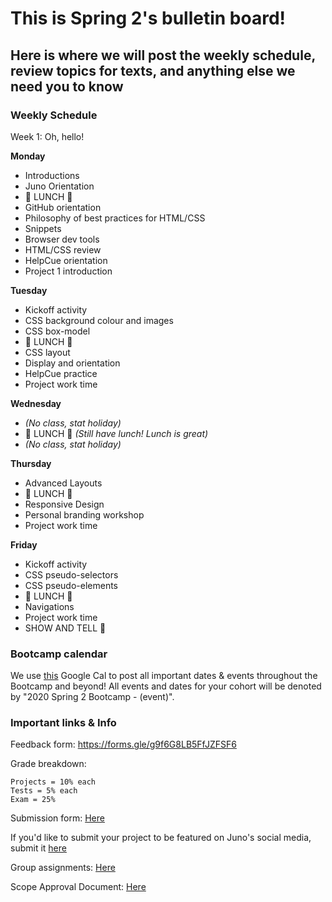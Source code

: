 # This is Spring 2's bulletin board!

## Here is where we will post the weekly schedule, review topics for texts, and anything else we need you to know


<!-- ### Daily Schedule

_ALL TIMES ARE ESTIMATES FOR YOUR CONVIENICE AND AWARENESS AND ARE SUBJECT TO CHANGE_

We would like you to have a detailed a schedule to refer to now that we are online. However, we need to be super flexible with timing to allow for lessons to be extra juicy when YOU want them to be. **Never worry** if the real life timing isn't matching this estimate. We will adjust as needed and make sure the content gets covered and that you get the time you need for projects.  -->


### Weekly Schedule

Week 1: Oh, hello!

**Monday**

* Introductions
* Juno Orientation
* 🍴 LUNCH 🍴
* GitHub orientation
* Philosophy of best practices for HTML/CSS
* Snippets
* Browser dev tools
* HTML/CSS review
* HelpCue orientation
* Project 1 introduction


**Tuesday**

* Kickoff activity
* CSS background colour and images
* CSS box-model
* 🍴 LUNCH 🍴
* CSS layout
* Display and orientation
* HelpCue practice
* Project work time

**Wednesday**

* _(No class, stat holiday)_
* 🍴 LUNCH 🍴 _(Still have lunch! Lunch is great)_
* _(No class, stat holiday)_

**Thursday**

* Advanced Layouts
* 🍴 LUNCH 🍴
* Responsive Design
* Personal branding workshop
* Project work time


**Friday**

* Kickoff activity
* CSS pseudo-selectors
* CSS pseudo-elements
* 🍴 LUNCH 🍴
* Navigations
* Project work time
* SHOW AND TELL 🎉


### Bootcamp calendar

We use [this](https://calendar.google.com/calendar/embed?src=hackeryou.com_ckj6930nr6kraakaisos09cccs%40group.calendar.google.com&ctz=America%2FToronto) Google Cal to post all important dates & events throughout the Bootcamp and beyond! All events and dates for your cohort will be denoted by "2020 Spring 2 Bootcamp - (event)".

### Important links & Info

Feedback form: https://forms.gle/g9f6G8LB5FfJZFSF6

Grade breakdown:

```
Projects = 10% each
Tests = 5% each
Exam = 25%
```

Submission form: [Here](https://docs.google.com/forms/d/11X0cb0hwvmqjY66aNJbSGI2XMbLtd4K1zNW-R_s6kQ0/)

If you'd like to submit your project to be featured on Juno's social media, submit it [here](https://docs.google.com/forms/d/e/1FAIpQLSdu5QfWrOBE14L00vhc1e4IfbwXV4X7CzNdjwJxoP4uOSDA3w/viewform)

Group assignments: [Here](https://docs.google.com/spreadsheets/d/1nNtc4s0M6aWJv1K_sNPYzFOXappNFq9LZYzwl4B9JQg/)

Scope Approval Document: [Here](https://docs.google.com/forms/d/1PETHgqnOLXSwjmI41fFQizKcIyB5Q4wnidCTM1ZXwbE/)
